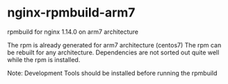# nginx-rpmbuild-arm7
rpmbuild for nginx 1.14.0 on arm7 architecture

The rpm is already generated for arm7 architecture (centos7)
The rpm can be rebuilt for any architecture.
Dependencies are not sorted out quite well while the rpm is installed.

Note: Development Tools should be installed before running the rpmbuild
